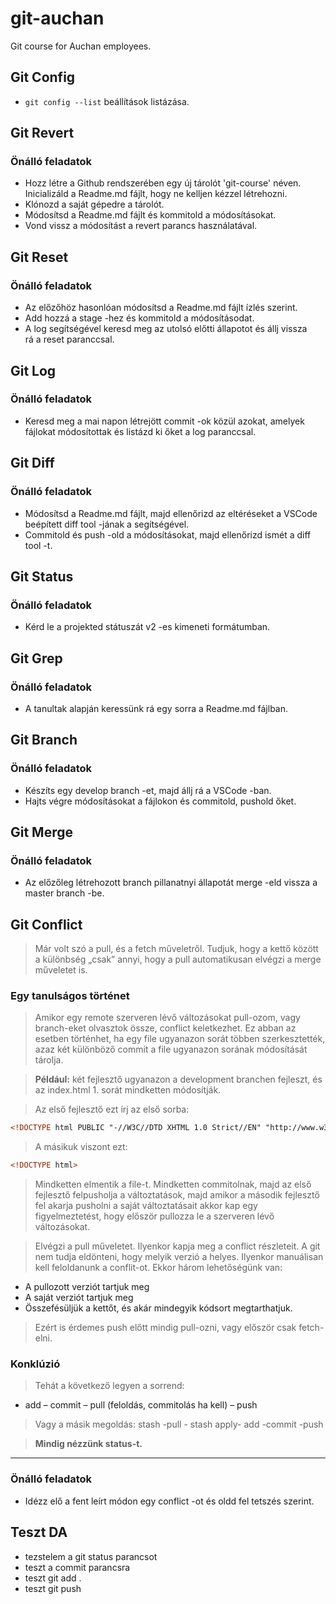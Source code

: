 # git-auchan
Git course for Auchan employees.

## Git Config
- `git config --list` beállítások listázása.

## Git Revert
### Önálló feladatok 
* Hozz létre a Github rendszerében egy új tárolót 'git-course' néven.  
Inicializáld a Readme.md fájlt, hogy ne kelljen kézzel létrehozni.  
* Klónozd a saját gépedre a tárolót.
* Módosítsd a Readme.md fájlt és kommitold a módosításokat.
* Vond vissz a módosítást a revert parancs használatával.

## Git Reset
### Önálló feladatok  
* Az előzőhöz hasonlóan módosítsd a Readme.md fájlt ízlés szerint.
* Add hozzá a stage -hez és kommitold a módosításodat.
* A log segítségével keresd meg az utolsó előtti állapotot és állj vissza  
rá a reset paranccsal.  

## Git Log
### Önálló feladatok  
* Keresd meg a mai napon létrejött commit -ok közül azokat, amelyek fájlokat 
módosítottak és listázd ki őket a log paranccsal.  

## Git Diff
### Önálló feladatok

-   Módosítsd a Readme.md fájlt, majd ellenőrizd az eltéréseket a VSCode
    beépített diff tool -jának a segítségével.
-   Commitold és push -old a módosításokat, majd ellenőrizd ismét a
    diff tool -t.

## Git Status
### Önálló feladatok  
* Kérd le a projekted státuszát v2 -es kimeneti formátumban.  

## Git Grep
### Önálló feladatok
* A tanultak alapján keressünk rá egy sorra a Readme.md fájlban.  

## Git Branch
### Önálló feladatok
* Készíts egy develop branch -et, majd állj rá a VSCode -ban.  
* Hajts végre módosításokat a fájlokon és commitold, pushold őket.  

## Git Merge
### Önálló feladatok
* Az előzőleg létrehozott branch pillanatnyi állapotát merge -eld vissza a 
master branch -be.

## Git Conflict
> Már volt szó a pull, és a fetch műveletről. Tudjuk, hogy a kettő között a 
különbség „csak” annyi, hogy a pull automatikusan elvégzi a merge műveletet is.  
  
### Egy tanulságos történet  
> Amikor egy remote szerveren lévő változásokat pull-ozom, vagy branch-eket 
olvasztok össze, conflict keletkezhet. Ez abban az esetben történhet, ha egy 
file ugyanazon sorát többen szerkesztették, azaz két különböző commit a 
file ugyanazon sorának módosítását tárolja. 
  
> __Például:__ két fejlesztő ugyanazon a development branchen fejleszt, 
és az index.html 1. sorát mindketten módosítják.
  
> Az első fejlesztő ezt írj az első sorba:  
``` html
<!DOCTYPE html PUBLIC "-//W3C//DTD XHTML 1.0 Strict//EN" "http://www.w3.org/TR/xhtml1/DTD/xhtml1-strict.dtd">
```  
  
> A másikuk viszont ezt:  
``` html
<!DOCTYPE html>
```  
  
> Mindketten elmentik a file-t. Mindketten commitolnak, majd az első fejlesztő 
felpusholja a változtatások, majd amikor a második fejlesztő fel akarja pusholni 
a saját változtatásait akkor kap egy figyelmeztetést, hogy először pullozza 
le a szerveren lévő változásokat.  
  
> Elvégzi a pull műveletet. Ilyenkor kapja meg a conflict részleteit. A git nem 
tudja eldönteni, hogy melyik verzió a helyes. Ilyenkor manuálisan kell 
feloldanunk a conflit-ot. Ekkor három lehetőségünk van: 
* A pullozott verziót tartjuk meg
* A saját verziót tartjuk meg
* Összefésüljük a kettőt, és akár mindegyik kódsort megtarthatjuk.  
  
> Ezért is érdemes push előtt mindig pull-ozni, vagy először csak fetch-elni.
  
### Konklúzió  
> Tehát a következő legyen a sorrend:
* add – commit – pull (feloldás, commitolás ha kell) – push
  
> Vagy a másik megoldás:
stash -pull - stash apply- add -commit -push
  
> __Mindig nézzünk status-t.__  
  
----------

### Önálló feladatok
* Idézz elő a fent leírt módon egy conflict -ot és oldd fel tetszés szerint.
## Teszt DA 
- tezstelem a git status parancsot 
- teszt a commit parancsra
- teszt git add .
- teszt git push 
